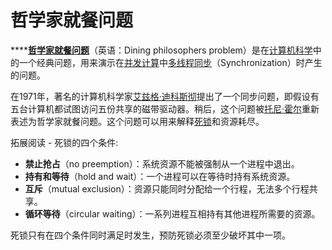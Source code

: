 # 哲学家就餐问题

\*\*\*\*[**哲学家就餐问题**](https://zh.wikipedia.org/wiki/%E5%93%B2%E5%AD%A6%E5%AE%B6%E5%B0%B1%E9%A4%90%E9%97%AE%E9%A2%98)（英语：Dining philosophers problem）是在[计算机科学](https://zh.wikipedia.org/wiki/%E8%AE%A1%E7%AE%97%E6%9C%BA%E7%A7%91%E5%AD%A6)中的一个经典问题，用来演示在[并发计算](https://zh.wikipedia.org/wiki/Concurrent_computing)中[多线程](https://zh.wikipedia.org/wiki/%E5%A4%9A%E7%BA%BF%E7%A8%8B)[同步](https://zh.wikipedia.org/wiki/%E5%90%8C%E6%AD%A5)（Synchronization）时产生的问题。

在1971年，著名的计算机科学家[艾兹格·迪科斯彻](https://zh.wikipedia.org/wiki/%E8%89%BE%E5%85%B9%E6%A0%BC%C2%B7%E8%BF%AA%E7%A7%91%E6%96%AF%E5%BD%BB)提出了一个同步问题，即假设有五台计算机都试图访问五份共享的磁带驱动器。稍后，这个问题被[托尼·霍尔](https://zh.wikipedia.org/wiki/%E6%89%98%E5%B0%BC%C2%B7%E9%9C%8D%E7%88%BE)重新表述为哲学家就餐问题。这个问题可以用来解释[死锁](https://zh.wikipedia.org/wiki/%E6%AD%BB%E7%B5%90)和资源耗尽。

拓展阅读 - 死锁的四个条件:

* **禁止抢占**（no preemption）：系统资源不能被强制从一个进程中退出。
* **持有和等待**（hold and wait）：一个进程可以在等待时持有系统资源。
* **互斥**（mutual exclusion）：资源只能同时分配给一个行程，无法多个行程共享。
* **循环等待**（circular waiting）：一系列进程互相持有其他进程所需要的资源。

死锁只有在四个条件同时满足时发生，预防死锁必须至少破坏其中一项。


